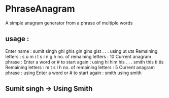 # PhraseAnagram

A simple anagram generator from a phrase of multiple words

## usage :

Enter name : sumit singh
ghi
ghis
gin
gins
gist
.
.
.
using
ut
uts
Remaining letters : s u m i t s i n g h
no. of remaining letters : 10
Current anagram phrase : 
Enter a word or # to start again : using
hi
him
his
.
.
.
smith
this
ti
tis
Remaining letters : m t s i h
no. of remaining letters : 5
Current anagram phrase : using
Enter a word or # to start again : smith
using smith

## Sumit singh -> Using Smith